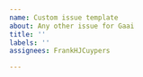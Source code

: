 ```yaml
---
name: Custom issue template
about: Any other issue for Gaai
title: ''
labels: ''
assignees: FrankHJCuypers

---
```



